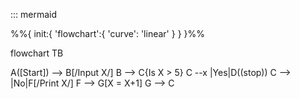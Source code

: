 ::: mermaid

%%{
init:{
'flowchart':{
'curve': 'linear'
}
}
}%%

flowchart TB

A([Start]) --> B[/Input X/]
B --> C{Is X > 5}
C --x |Yes|D((stop))
C --> |No|F[/Print X/]
F --> G[X = X+1]
G --> C
